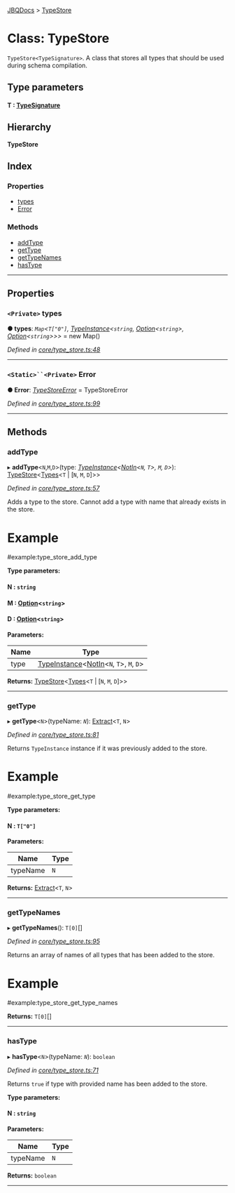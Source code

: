[JBQDocs](../README.md) > [TypeStore](../classes/typestore.md)

# Class: TypeStore

`TypeStore<TypeSignature>`. A class that stores all types that should be used during schema compilation.

## Type parameters
#### T :  [TypeSignature](../#typesignature)
## Hierarchy

**TypeStore**

## Index

### Properties

* [types](typestore.md#types)
* [Error](typestore.md#error)

### Methods

* [addType](typestore.md#addtype)
* [getType](typestore.md#gettype)
* [getTypeNames](typestore.md#gettypenames)
* [hasType](typestore.md#hastype)

---

## Properties

<a id="types"></a>

### `<Private>` types

**● types**: *`Map`<`T["0"]`, [TypeInstance](typeinstance.md)<`string`, [Option](../#option)<`string`>, [Option](../#option)<`string`>>>* =  new Map()

*Defined in [core/type_store.ts:48](https://github.com/krnik/vjs-validator/blob/557f235/src/core/type_store.ts#L48)*

___
<a id="error"></a>

### `<Static>``<Private>` Error

**● Error**: *[TypeStoreError](typestoreerror.md)* =  TypeStoreError

*Defined in [core/type_store.ts:99](https://github.com/krnik/vjs-validator/blob/557f235/src/core/type_store.ts#L99)*

___

## Methods

<a id="addtype"></a>

###  addType

▸ **addType**<`N`,`M`,`D`>(type: *[TypeInstance](typeinstance.md)<[NotIn](../#notin)<`N`, `T`>, `M`, `D`>*): [TypeStore](typestore.md)<[Types](../#types)<`T` \| [`N`, `M`, `D`]>>

*Defined in [core/type_store.ts:57](https://github.com/krnik/vjs-validator/blob/557f235/src/core/type_store.ts#L57)*

Adds a type to the store. Cannot add a type with name that already exists in the store.

Example
=======

#example:type\_store\_add\_type

**Type parameters:**

#### N :  `string`
#### M :  [Option](../#option)<`string`>
#### D :  [Option](../#option)<`string`>
**Parameters:**

| Name | Type |
| ------ | ------ |
| type | [TypeInstance](typeinstance.md)<[NotIn](../#notin)<`N`, `T`>, `M`, `D`> |

**Returns:** [TypeStore](typestore.md)<[Types](../#types)<`T` \| [`N`, `M`, `D`]>>

___
<a id="gettype"></a>

###  getType

▸ **getType**<`N`>(typeName: *`N`*): [Extract](../#extract)<`T`, `N`>

*Defined in [core/type_store.ts:81](https://github.com/krnik/vjs-validator/blob/557f235/src/core/type_store.ts#L81)*

Returns `TypeInstance` instance if it was previously added to the store.

Example
=======

#example:type\_store\_get\_type

**Type parameters:**

#### N :  `T["0"]`
**Parameters:**

| Name | Type |
| ------ | ------ |
| typeName | `N` |

**Returns:** [Extract](../#extract)<`T`, `N`>

___
<a id="gettypenames"></a>

###  getTypeNames

▸ **getTypeNames**(): `T[0]`[]

*Defined in [core/type_store.ts:95](https://github.com/krnik/vjs-validator/blob/557f235/src/core/type_store.ts#L95)*

Returns an array of names of all types that has been added to the store.

Example
=======

#example:type\_store\_get\_type\_names

**Returns:** `T[0]`[]

___
<a id="hastype"></a>

###  hasType

▸ **hasType**<`N`>(typeName: *`N`*): `boolean`

*Defined in [core/type_store.ts:71](https://github.com/krnik/vjs-validator/blob/557f235/src/core/type_store.ts#L71)*

Returns `true` if type with provided name has been added to the store.

**Type parameters:**

#### N :  `string`
**Parameters:**

| Name | Type |
| ------ | ------ |
| typeName | `N` |

**Returns:** `boolean`

___

